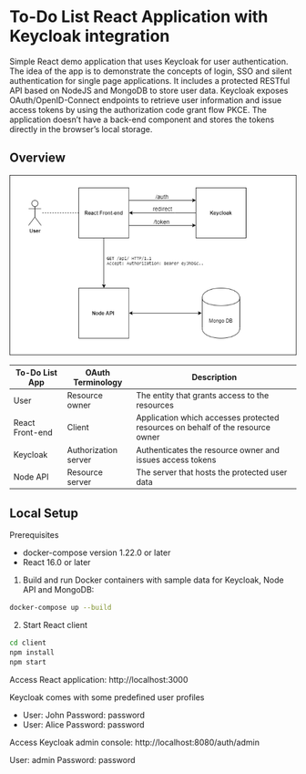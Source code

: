 # To-Do List React Application with Keycloak integration

Simple React demo application that uses Keycloak for user authentication. The idea of the app is to demonstrate the concepts of login, SSO and silent authentication for single page applications. It includes a protected RESTful API based on NodeJS and MongoDB to store user data. Keycloak exposes OAuth/OpenID-Connect endpoints to retrieve user information and issue access tokens by using the authorization code grant flow PKCE. The application doesn’t have a back-end component and stores the tokens directly in the browser’s local storage.

## Overview
![alt text](doc/Diagram.png)


| To-Do List App  | OAuth Terminology    | Description                                                                    |
|-----------------|----------------------|--------------------------------------------------------------------------------|
| User            | Resource owner       | The entity that grants access to the resources                                 |
| React Front-end | Client               | Application which accesses protected resources on behalf of the resource owner |
| Keycloak        | Authorization server | Authenticates the resource owner and issues access tokens                      |
| Node API        | Resource server      | The server that hosts the protected user data                                  |

## Local Setup
Prerequisites
* docker-compose version 1.22.0 or later
* React 16.0 or later

1. Build and run Docker containers with sample data for Keycloak, Node API and MongoDB:
```bash
docker-compose up --build
```

2. Start React client
```bash
cd client
npm install
npm start
```

Access React application: http://localhost:3000

Keycloak comes with some predefined user profiles
* User: John Password: password
* User: Alice Password: password

Access Keycloak admin console: http://localhost:8080/auth/admin

User: admin Password: password
